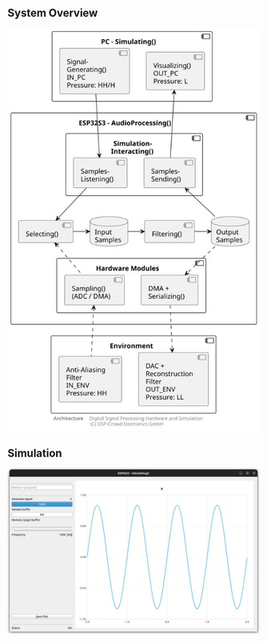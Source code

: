 
## System Overview

<p align="center">
  <kbd>
    <img src="doc/system/simulating.svg" style="max-width:100%"/>
  </kbd>
</p>

## Simulation

<p align="center">
  <kbd>
    <img src="doc/screenshots/Screenshot from 2024-04-10 00-08-41.png" style="max-width:100%"/>
  </kbd>
</p>
